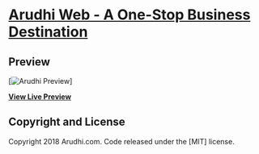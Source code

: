 # [Arudhi Web - A One-Stop Business Destination](https://riteshrc13.github.io/img/favicon.png)

## Preview

[![Arudhi Preview](https://riteshrc13.github.io/img/header-img.png)]

**[View Live Preview](https://riteshrc13.github.io/docs)**

## Copyright and License

Copyright 2018 Arudhi.com. Code released under the [MIT] license.
